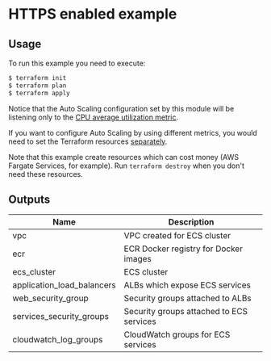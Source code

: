 # HTTPS enabled example

## Usage

To run this example you need to execute:

```bash
$ terraform init
$ terraform plan
$ terraform apply
```

Notice that the Auto Scaling configuration set by this module will be listening only to the [CPU average utilization metric](https://docs.aws.amazon.com/AmazonECS/latest/developerguide/service-auto-scaling.html).

If you want to configure Auto Scaling by using different metrics, you would need to set the Terraform resources [separately](https://www.terraform.io/docs/providers/aws/r/appautoscaling_policy.html).

Note that this example create resources which can cost money (AWS Fargate Services, for example). Run `terraform destroy` when you don't need these resources.

## Outputs

| Name | Description |
|------|-------------|
| vpc | VPC created for ECS cluster |
| ecr | ECR Docker registry for Docker images |
| ecs_cluster | ECS cluster |
| application_load_balancers | ALBs which expose ECS services |
| web_security_group | Security groups attached to ALBs |
| services_security_groups | Security groups attached to ECS services |
| cloudwatch_log_groups | CloudWatch groups for ECS services |
